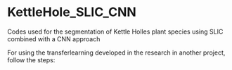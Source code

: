 # KettleHole_SLIC_CNN
Codes used for the segmentation of Kettle Holles plant species using SLIC combined with a CNN approach

For using the transferlearning developed in the research in another project, follow the steps:

